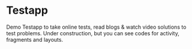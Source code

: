 # Testapp
Demo Testapp to take online tests, read blogs &amp; watch video solutions to test problems.
Under construction, but you can see codes for activity, fragments and layouts. 

